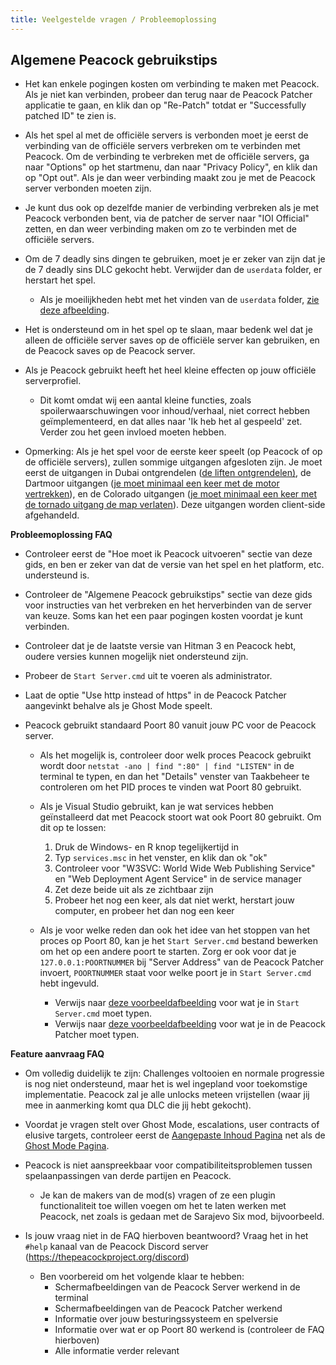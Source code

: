 ```yaml
---
title: Veelgestelde vragen / Probleemoplossing
---
```


## Algemene Peacock gebruikstips

-   Het kan enkele pogingen kosten om verbinding te maken met Peacock. Als je niet kan verbinden, probeer dan terug naar de Peacock Patcher applicatie te gaan, en klik dan op "Re-Patch" totdat er "Successfully patched ID" te zien is.
-   Als het spel al met de officiële servers is verbonden moet je eerst de verbinding van de officiële servers verbreken om te verbinden met Peacock. Om de verbinding te verbreken met de officiële servers, ga naar "Options" op het startmenu, dan naar "Privacy Policy", en klik dan op "Opt out". Als je dan weer verbinding maakt zou je met de Peacock server verbonden moeten zijn.

-   Je kunt dus ook op dezelfde manier de verbinding verbreken als je met Peacock verbonden bent, via de patcher de server naar "IOI Official" zetten, en dan weer verbinding maken om zo te verbinden met de officiële servers.

-   Om de 7 deadly sins dingen te gebruiken, moet je er zeker van zijn dat je de 7 deadly sins DLC gekocht hebt. Verwijder dan de `userdata` folder, er herstart het spel.

    -   Als je moeilijkheden hebt met het vinden van de `userdata` folder, [zie deze afbeelding](https://media.discordapp.net/attachments/833505136290299935/991071183732613200/unknown.png).

-   Het is ondersteund om in het spel op te slaan, maar bedenk wel dat je alleen de officiële server saves op de officiële server kan gebruiken, en de Peacock saves op de Peacock server.

-   Als je Peacock gebruikt heeft het heel kleine effecten op jouw officiële serverprofiel.
    -   Dit komt omdat wij een aantal kleine functies, zoals spoilerwaarschuwingen voor inhoud/verhaal, niet correct hebben geïmplementeerd, en dat alles naar 'Ik heb het al gespeeld' zet. Verder zou het geen invloed moeten hebben.
-   Opmerking: Als je het spel voor de eerste keer speelt (op Peacock of op de officiële servers), zullen sommige uitgangen afgesloten zijn. Je moet eerst de uitgangen in Dubai ontgrendelen ([de liften ontgrendelen)](https://youtu.be/IEQgRQyQRf8), de Dartmoor uitgangen ([je moet minimaal een keer met de motor vertrekken](https://youtu.be/AJtJZe9jEi8?t=151)), en de Colorado uitgangen ([je moet minimaal een keer met de tornado uitgang de map verlaten](https://youtu.be/3XKWHrKpXwk?t=140)). Deze uitgangen worden client-side afgehandeld.

**Probleemoplossing FAQ**

-   Controleer eerst de "Hoe moet ik Peacock uitvoeren" sectie van deze gids, en ben er zeker van dat de versie van het spel en het platform, etc. understeund is.
-   Controleer de "Algemene Peacock gebruikstips" sectie van deze gids voor instructies van het verbreken en het herverbinden van de server van keuze. Soms kan het een paar pogingen kosten voordat je kunt verbinden.
-   Controleer dat je de laatste versie van Hitman 3 en Peacock hebt, oudere versies kunnen mogelijk niet ondersteund zijn.
-   Probeer de `Start Server.cmd` uit te voeren als administrator.
-   Laat de optie "Use http instead of https" in de Peacock Patcher aangevinkt behalve als je Ghost Mode speelt.

-   Peacock gebruikt standaard Poort 80 vanuit jouw PC voor de Peacock server.

    -   Als het mogelijk is, controleer door welk proces Peacock gebruikt wordt door `netstat -ano | find ":80" | find "LISTEN"` in de terminal te typen, en dan het "Details" venster van Taakbeheer te controleren om het PID proces te vinden wat Poort 80 gebruikt.
    -   Als je Visual Studio gebruikt, kan je wat services hebben geïnstalleerd dat met Peacock stoort wat ook Poort 80 gebruikt. Om dit op te lossen:

        1. Druk de Windows- en R knop tegelijkertijd in
        2. Typ `services.msc` in het venster, en klik dan ok "ok"
        3. Controleer voor "W3SVC: World Wide Web Publishing Service" en "Web Deployment Agent Service" in de service manager
        4. Zet deze beide uit als ze zichtbaar zijn
        5. Probeer het nog een keer, als dat niet werkt, herstart jouw computer, en probeer het dan nog een keer

    -   Als je voor welke reden dan ook het idee van het stoppen van het proces op Poort 80, kan je het `Start Server.cmd` bestand bewerken om het op een andere poort te starten. Zorg er ook voor dat je `127.0.0.1:POORTNUMMER` bij "Server Address" van de Peacock Patcher invoert, `POORTNUMMER` staat voor welke poort je in `Start Server.cmd` hebt ingevuld.
        -   Verwijs naar [deze voorbeeldafbeelding](https://media.discordapp.net/attachments/839264571990343681/985885230634242048/unknown.png) voor wat je in `Start Server.cmd` moet typen.
        -   Verwijs naar [deze voorbeeldafbeelding](https://media.discordapp.net/attachments/839264571990343681/992523717869568050/unknown.png) voor wat je in de Peacock Patcher moet typen.

**Feature aanvraag FAQ**

-   Om volledig duidelijk te zijn: Challenges voltooien en normale progressie is nog niet ondersteund, maar het is wel ingepland voor toekomstige implementatie. Peacock zal je alle unlocks meteen vrijstellen (waar jij mee in aanmerking komt qua DLC die jij hebt gekocht).
-   Voordat je vragen stelt over Ghost Mode, escalations, user contracts of elusive targets, controleer eerst de [Aangepaste Inhoud Pagina](https://thepeacockproject.org/wiki/custom-content) net als de [Ghost Mode Pagina](https://thepeacockproject.org/wiki/ghost-mode/).
-   Peacock is niet aanspreekbaar voor compatibiliteitsproblemen tussen spelaanpassingen van derde partijen en Peacock.
    -   Je kan de makers van de mod(s) vragen of ze een plugin functionaliteit toe willen voegen om het te laten werken met Peacock, net zoals is gedaan met de Sarajevo Six mod, bijvoorbeeld.

-   Is jouw vraag niet in de FAQ hierboven beantwoord? Vraag het in het `#help` kanaal van de Peacock Discord server (https://thepeacockproject.org/discord)
    -   Ben voorbereid om het volgende klaar te hebben:
        -   Schermafbeeldingen van de Peacock Server werkend in de terminal
        -   Schermafbeeldingen van de Peacock Patcher werkend
        -   Informatie over jouw besturingssysteem en spelversie
        -   Informatie over wat er op Poort 80 werkend is (controleer de FAQ hierboven)
        -   Alle informatie verder relevant
